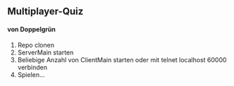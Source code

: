 ## Multiplayer-Quiz
#### von Doppelgrün

1. Repo clonen
2. ServerMain starten
3. Beliebige Anzahl von ClientMain starten oder mit telnet localhost 60000 verbinden
4. Spielen...

